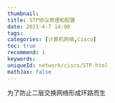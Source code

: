 ```yaml
---
thumbnail:
title: STP协议原理和配置
date: 2021-4-7 14:00
tags: 
categories: [计算机网络,Cisco]
toc: true
recommend: 1
keywords: 
uniqueId: network/cisco/STP.html
mathJax: false
---
```


为了防止二层交换网络形成环路而生

